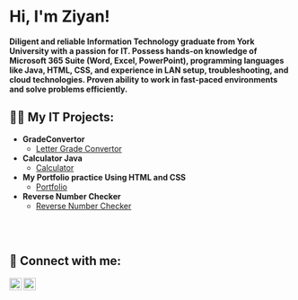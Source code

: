 <h1>Hi, I'm Ziyan! </h1>

<b>Diligent and reliable Information Technology graduate from York University with a passion for IT. Possess hands-on knowledge of Microsoft 365 Suite (Word, Excel, PowerPoint), programming languages like Java, HTML, CSS, and experience in LAN setup, troubleshooting, and cloud technologies. Proven ability to work in fast-paced environments and solve problems efficiently.</b>
</br>

<h2>👨‍💻 My IT Projects:</h2>

- <b>GradeConvertor</b>
  - [Letter Grade Convertor](https://github.com/Ziyanqs/GradeConvertor)
- <b>Calculator Java</b>
  - [Calculator](https://github.com/Ziyanqs/Calculator)
- <b>My Portfolio practice Using HTML and CSS</b>
  - [Portfolio](https://github.com/Ziyanqs/MyPortfolio)
- <b>Reverse Number Checker</b>
  - [Reverse Number Checker](https://github.com/Ziyanqs/ReverseNumber)


</br>
</br>
<h2> 🤳 Connect with me:</h2>

[<img align="left" alt="JoshMadakor | LinkedIn" width="22px" src="https://cdn.jsdelivr.net/npm/simple-icons@v3/icons/linkedin.svg" />][linkedin]
[<img align="left" alt="JoshMadakor | Instagram" width="22px" src="https://cdn.jsdelivr.net/npm/simple-icons@v3/icons/instagram.svg" />][instagram]

[instagram]: https://www.instagram.com/ziyan_qs_/
[linkedin]: https://linkedin.com/in/ziyan-siddiqui-bb9752240

<!--
**joshmadakor1/joshmadakor1** is a ✨ _special_ ✨ repository because its `README.md` (this file) appears on your GitHub profile.

Here are some ideas to get you started:

- 🔭 I’m currently working on ...
- 🌱 I’m currently learning ...
- 👯 I’m looking to collaborate on ...
- 🤔 I’m looking for help with ...
- 💬 Ask me about ...
- 📫 How to reach me: ...
- 😄 Pronouns: ...
- ⚡ Fun fact: ...
-->
